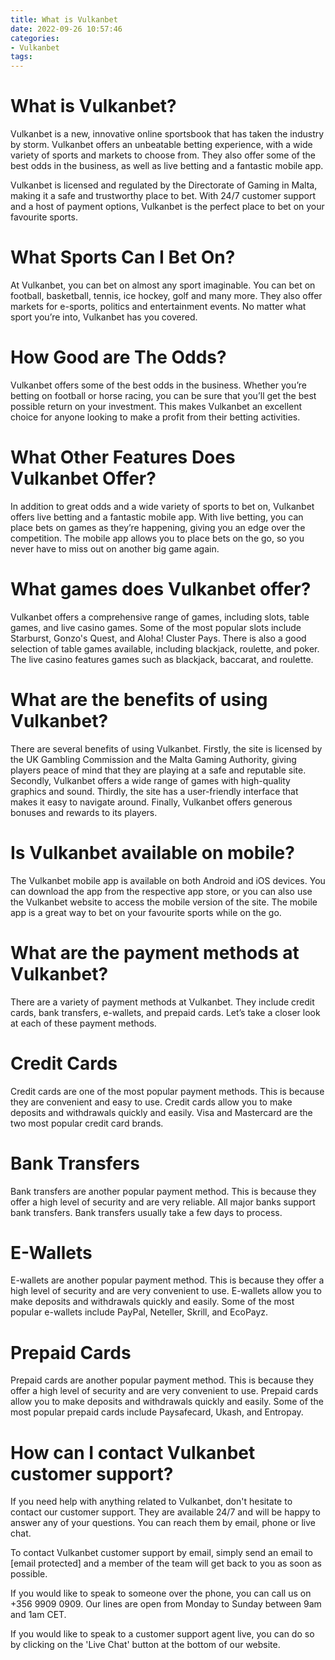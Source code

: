 ```yaml
---
title: What is Vulkanbet
date: 2022-09-26 10:57:46
categories:
- Vulkanbet
tags:
---
```



#  What is Vulkanbet?

Vulkanbet is a new, innovative online sportsbook that has taken the industry by storm. Vulkanbet offers an unbeatable betting experience, with a wide variety of sports and markets to choose from. They also offer some of the best odds in the business, as well as live betting and a fantastic mobile app.

Vulkanbet is licensed and regulated by the Directorate of Gaming in Malta, making it a safe and trustworthy place to bet. With 24/7 customer support and a host of payment options, Vulkanbet is the perfect place to bet on your favourite sports.

# What Sports Can I Bet On?

At Vulkanbet, you can bet on almost any sport imaginable. You can bet on football, basketball, tennis, ice hockey, golf and many more. They also offer markets for e-sports, politics and entertainment events. No matter what sport you’re into, Vulkanbet has you covered.

# How Good are The Odds?

Vulkanbet offers some of the best odds in the business. Whether you’re betting on football or horse racing, you can be sure that you’ll get the best possible return on your investment. This makes Vulkanbet an excellent choice for anyone looking to make a profit from their betting activities.

# What Other Features Does Vulkanbet Offer?

In addition to great odds and a wide variety of sports to bet on, Vulkanbet offers live betting and a fantastic mobile app. With live betting, you can place bets on games as they’re happening, giving you an edge over the competition. The mobile app allows you to place bets on the go, so you never have to miss out on another big game again.

#  What games does Vulkanbet offer?

Vulkanbet offers a comprehensive range of games, including slots, table games, and live casino games. Some of the most popular slots include Starburst, Gonzo's Quest, and Aloha! Cluster Pays. There is also a good selection of table games available, including blackjack, roulette, and poker. The live casino features games such as blackjack, baccarat, and roulette.

 # What are the benefits of using Vulkanbet?

There are several benefits of using Vulkanbet. Firstly, the site is licensed by the UK Gambling Commission and the Malta Gaming Authority, giving players peace of mind that they are playing at a safe and reputable site. Secondly, Vulkanbet offers a wide range of games with high-quality graphics and sound. Thirdly, the site has a user-friendly interface that makes it easy to navigate around. Finally, Vulkanbet offers generous bonuses and rewards to its players.

#  Is Vulkanbet available on mobile?

The Vulkanbet mobile app is available on both Android and iOS devices. You can download the app from the respective app store, or you can also use the Vulkanbet website to access the mobile version of the site. The mobile app is a great way to bet on your favourite sports while on the go.

#  What are the payment methods at Vulkanbet?

There are a variety of payment methods at Vulkanbet. They include credit cards, bank transfers, e-wallets, and prepaid cards. Let’s take a closer look at each of these payment methods.

# Credit Cards

Credit cards are one of the most popular payment methods. This is because they are convenient and easy to use. Credit cards allow you to make deposits and withdrawals quickly and easily. Visa and Mastercard are the two most popular credit card brands.

# Bank Transfers

Bank transfers are another popular payment method. This is because they offer a high level of security and are very reliable. All major banks support bank transfers. Bank transfers usually take a few days to process.

# E-Wallets

E-wallets are another popular payment method. This is because they offer a high level of security and are very convenient to use. E-wallets allow you to make deposits and withdrawals quickly and easily. Some of the most popular e-wallets include PayPal, Neteller, Skrill, and EcoPayz.

# Prepaid Cards

Prepaid cards are another popular payment method. This is because they offer a high level of security and are very convenient to use. Prepaid cards allow you to make deposits and withdrawals quickly and easily. Some of the most popular prepaid cards include Paysafecard, Ukash, and Entropay.

#  How can I contact Vulkanbet customer support?

If you need help with anything related to Vulkanbet, don't hesitate to contact our customer support. They are available 24/7 and will be happy to answer any of your questions. You can reach them by email, phone or live chat.

To contact Vulkanbet customer support by email, simply send an email to [email protected] and a member of the team will get back to you as soon as possible.

If you would like to speak to someone over the phone, you can call us on +356 9909 0909. Our lines are open from Monday to Sunday between 9am and 1am CET.

If you would like to speak to a customer support agent live, you can do so by clicking on the 'Live Chat' button at the bottom of our website.